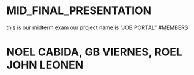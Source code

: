 # MID_FINAL_PRESENTATION
this is our midterm exam our project name is "JOB PORTAL"
#MEMBERS 
# NOEL CABIDA, GB VIERNES, ROEL JOHN LEONEN

